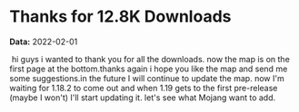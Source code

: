 # Thanks for 12.8K Downloads

**Data:** 2022-02-01

 hi guys i wanted to thank you for all the downloads. now the map is on the first page at the bottom.thanks again i hope you like the map and send me some suggestions.in the future I will continue to update the map. now I'm waiting for 1.18.2 to come out and when 1.19 gets to the first pre-release (maybe I won't) I'll start updating it. let's see what Mojang want to add.
